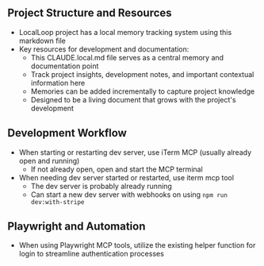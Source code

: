 ## Project Structure and Resources

- LocalLoop project has a local memory tracking system using this markdown file
- Key resources for development and documentation:
  - This CLAUDE.local.md file serves as a central memory and documentation point
  - Track project insights, development notes, and important contextual information here
  - Memories can be added incrementally to capture project knowledge
  - Designed to be a living document that grows with the project's development

## Development Workflow

- When starting or restarting dev server, use iTerm MCP (usually already open and running)
  - If not already open, open and start the MCP terminal
- When needing dev server started or restarted, use iterm mcp tool
  - The dev server is probably already running
  - Can start a new dev server with webhooks on using `npm run dev:with-stripe`

## Playwright and Automation

- When using Playwright MCP tools, utilize the existing helper function for login to streamline authentication processes